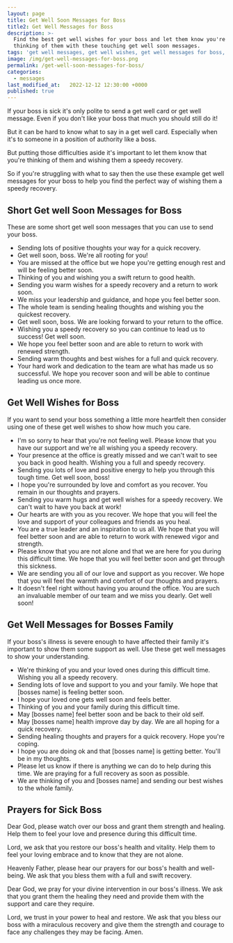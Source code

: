 ```yaml
---
layout: page
title: Get Well Soon Messages for Boss
title2: Get Well Messages for Boss
description: >-
  Find the best get well wishes for your boss and let them know you're
  thinking of them with these touching get well soon messages.
tags: 'get well messages, get well wishes, get well messages for boss, get well'
image: /img/get-well-messages-for-boss.png
permalink: /get-well-soon-messages-for-boss/
categories:
  - messages
last_modified_at:   2022-12-12 12:30:00 +0000
published: true
---
```


If your boss is sick it's only polite to send a get well card or get well message. Even if you don't like your boss that much you should still do it!

But it can be hard to know what to say in a get well card. Especially when it's to someone in a position of authority like a boss.

But putting those difficulties aside it's important to let them know that you're thinking of them and wishing them a speedy recovery. 

So if you're struggling with what to say then the use these example get well messages for your boss to help you find the perfect way of wishing them a speedy recovery.


<h2>Short Get well Soon Messages for Boss</h2>

These are some short get well soon messages that you can use to send your boss.

<ul class="heart">
<li>Sending lots of positive thoughts your way for a quick recovery.</li>
<li>Get well soon, boss. We're all rooting for you!</li>
<li>You are missed at the office but we hope you're getting enough rest and will be feeling better soon.</li>
<li>Thinking of you and wishing you a swift return to good health.</li>
<li>Sending you warm wishes for a speedy recovery and a return to work soon.</li>
<li>We miss your leadership and guidance, and hope you feel better soon.</li>
<li>The whole team is sending healing thoughts and wishing you the quickest recovery.</li>
<li>Get well soon, boss. We are looking forward to your return to the office.</li>
<li>Wishing you a speedy recovery so you can continue to lead us to success! Get well soon.</li>
<li>We hope you feel better soon and are able to return to work with renewed strength.</li>
<li>Sending warm thoughts and best wishes for a full and quick recovery.</li>
<li>Your hard work and dedication to the team are what has made us so successful. We hope you recover soon and will be able to continue leading us once more.</li>
</ul>


<h2>Get Well Wishes for Boss</h2>

If you want to send your boss something a little more heartfelt then consider using one of these get well wishes to show how much you care.

<ul class="heart">
<li>I'm so sorry to hear that you're not feeling well. Please know that you have our support and we're all wishing you a speedy recovery.</li>
<li>Your presence at the office is greatly missed and we can't wait to see you back in good health. Wishing you a full and speedy recovery.</li>
<li>Sending you lots of love and positive energy to help you through this tough time. Get well soon, boss!</li>
<li>I hope you're surrounded by love and comfort as you recover. You remain in our thoughts and prayers.</li>
<li>Sending you warm hugs and get well wishes for a speedy recovery. We can't wait to have you back at work!</li>
<li>Our hearts are with you as you recover. We hope that you will feel the love and support of your colleagues and friends as you heal.</li>
<li>You are a true leader and an inspiration to us all. We hope that you will feel better soon and are able to return to work with renewed vigor and strength.</li>
<li>Please know that you are not alone and that we are here for you during this difficult time. We hope that you will feel better soon and get through this sickness.</li>
<li>We are sending you all of our love and support as you recover. We hope that you will feel the warmth and comfort of our thoughts and prayers.</li>
<li>It doesn't feel right without having you around the office. You are such an invaluable member of our team and we miss you dearly. Get well soon!</li>
</ul>


<h2>Get Well Messages for Bosses Family</h2>

If your boss's illness is severe enough to have affected their family it's important to show them some support as well. Use these get well messages to show your understanding. 

<ul class="heart">
<li>We're thinking of you and your loved ones during this difficult time. Wishing you all a speedy recovery.</li>
<li>Sending lots of love and support to you and your family. We hope that [bosses name] is feeling better soon.</li>
<li>I hope your loved one gets well soon and feels better.</li>
<li>Thinking of you and your family during this difficult time.</li>
<li>May [bosses name] feel better soon and be back to their old self.</li>
<li>May [bosses name] health improve day by day. We are all hoping for a quick recovery.</li>
<li>Sending healing thoughts and prayers for a quick recovery. Hope you're coping.</li>
<li>I hope you are doing ok and that [bosses name] is getting better. You'll be in my thoughts.</li>
<li>Please let us know if there is anything we can do to help during this time. We are praying for a full recovery as soon as possible.</li>
<li>We are thinking of you and [bosses name] and sending our best wishes to the whole family.</li>
</ul>


<h2>Prayers for Sick Boss</h2>

Dear God, please watch over our boss and grant them strength and healing. Help them to feel your love and presence during this difficult time.

Lord, we ask that you restore our boss's health and vitality. Help them to feel your loving embrace and to know that they are not alone.

Heavenly Father, please hear our prayers for our boss's health and well-being. We ask that you bless them with a full and swift recovery.

Dear God, we pray for your divine intervention in our boss's illness. We ask that you grant them the healing they need and provide them with the support and care they require.

Lord, we trust in your power to heal and restore. We ask that you bless our boss with a miraculous recovery and give them the strength and courage to face any challenges they may be facing. Amen.

